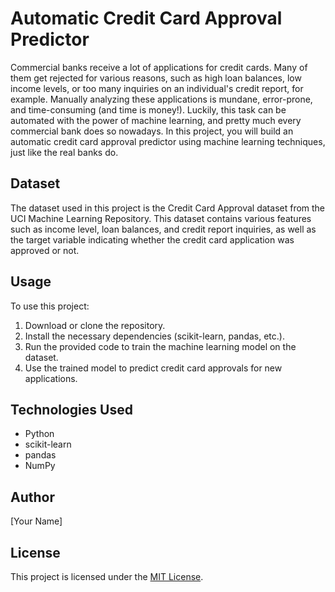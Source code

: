 # Automatic Credit Card Approval Predictor

Commercial banks receive a lot of applications for credit cards. Many of them get rejected for various reasons, such as high loan balances, low income levels, or too many inquiries on an individual's credit report, for example. Manually analyzing these applications is mundane, error-prone, and time-consuming (and time is money!). Luckily, this task can be automated with the power of machine learning, and pretty much every commercial bank does so nowadays. In this project, you will build an automatic credit card approval predictor using machine learning techniques, just like the real banks do.

## Dataset

The dataset used in this project is the Credit Card Approval dataset from the UCI Machine Learning Repository. This dataset contains various features such as income level, loan balances, and credit report inquiries, as well as the target variable indicating whether the credit card application was approved or not.

## Usage

To use this project:

1. Download or clone the repository.
2. Install the necessary dependencies (scikit-learn, pandas, etc.).
3. Run the provided code to train the machine learning model on the dataset.
4. Use the trained model to predict credit card approvals for new applications.

## Technologies Used

- Python
- scikit-learn
- pandas
- NumPy

## Author

[Your Name]

## License

This project is licensed under the [MIT License](LICENSE).
